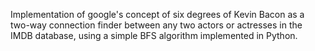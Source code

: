 Implementation of google's concept of six degrees of Kevin Bacon as a two-way connection finder between any two actors or actresses in the IMDB database, using a simple BFS algorithm implemented in Python.
